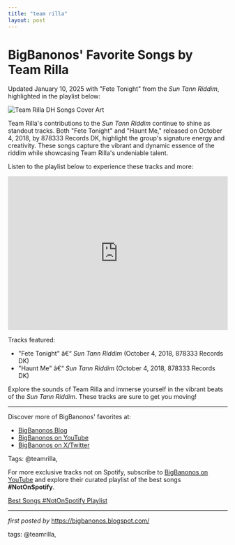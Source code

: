 ```yaml
---
title: "team rilla"
layout: post
---
```

<div class="post-title"> <h1>BigBanonos' Favorite Songs by Team Rilla</h1>
</div>
<p>Updated January 10, 2025 with "Fete Tonight" from the <i>Sun Tann Riddim</i>, highlighted in the playlist below:</p>
<div class="post-image"> <img src="https://i.scdn.co/image/ab67616d0000b273d5eb9a8b2b8bc4038091c047" alt="Team Rilla DH Songs Cover Art">
</div>
<p>Team Rilla's contributions to the <i>Sun Tann Riddim</i> continue to shine as standout tracks. Both "Fete Tonight" and "Haunt Me," released on October 4, 2018, by 878333 Records DK, highlight the group's signature energy and creativity. These songs capture the vibrant and dynamic essence of the riddim while showcasing Team Rilla's undeniable talent.</p>
<p>Listen to the playlist below to experience these tracks and more:</p>
<div class="spotify-embed"> <iframe src="https://open.spotify.com/embed/playlist/2bqYwaPPovvpyTpPPlg0vu?utm_source=generator" width="100%" height="352" frameBorder="0" allowfullscreen="" allow="autoplay; clipboard-write; encrypted-media; fullscreen; picture-in-picture" loading="lazy"></iframe>
</div>
<p>Tracks featured:</p>
<ul> <li>"Fete Tonight" â€“ <i>Sun Tann Riddim</i> (October 4, 2018, 878333 Records DK)</li> <li>"Haunt Me" â€“ <i>Sun Tann Riddim</i> (October 4, 2018, 878333 Records DK)</li>
</ul>
<p>Explore the sounds of Team Rilla and immerse yourself in the vibrant beats of the <i>Sun Tann Riddim</i>. These tracks are sure to get you moving!</p>
<hr>
<div class="post-footer"> <p>Discover more of BigBanonos' favorites at:</p> <ul> <li><a href="https://bigbanonos.blogspot.com/" target="_blank">BigBanonos Blog</a></li> <li><a href="https://www.youtube.com/@BigBanonos" target="_blank">BigBanonos on YouTube</a></li> <li><a href="https://x.com/bigbanonos" target="_blank">BigBanonos on X/Twitter</a></li> </ul>
</div>
<div class="post-tags"> Tags: @teamrilla,
</div>


<!--Subscribe and Playlist Links-->
<div>
    <p>For more exclusive tracks not on Spotify, subscribe to <a href="https://www.youtube.com/@BigBanonos" target="_blank">BigBanonos on YouTube</a> and explore their curated playlist of the best songs <strong>#NotOnSpotify</strong>.</p>
    <p><a href="https://www.youtube.com/playlist?list=PLtuNtuTatqI0kFahUCbtbfenC_ET5O_tr" target="_blank">Best Songs #NotOnSpotify Playlist<br /></a></p></div>

<hr />

<p><em>first posted by</em> <a href="https://bigbanonos.blogspot.com/" rel="noopener" target="_new">https://bigbanonos.blogspot.com/</a></p>

<p>tags: @teamrilla,</p>
